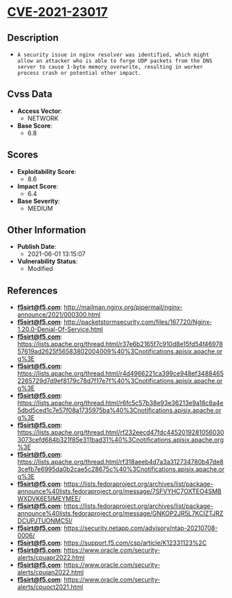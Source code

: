 
# [CVE-2021-23017](https://cve.mitre.org/cgi-bin/cvename.cgi?name=CVE-2021-23017)

## Description

- `A security issue in nginx resolver was identified, which might allow an attacker who is able to forge UDP packets from the DNS server to cause 1-byte memory overwrite, resulting in worker process crash or potential other impact.`

## Cvss Data

- **Access Vector**:
  - NETWORK
- **Base Score**:
  - 6.8

## Scores

- **Exploitability Score**:
  - 8.6
- **Impact Score**:
  - 6.4
- **Base Severity**:
  - MEDIUM

## Other Information

- **Publish Date**:
  - 2021-06-01 13:15:07
- **Vulnerability Status**:
  - Modified

## References

- **f5sirt@f5.com**: http://mailman.nginx.org/pipermail/nginx-announce/2021/000300.html
- **f5sirt@f5.com**: http://packetstormsecurity.com/files/167720/Nginx-1.20.0-Denial-Of-Service.html
- **f5sirt@f5.com**: https://lists.apache.org/thread.html/r37e6b2165f7c910d8e15fd54f4697857619ad2625f56583802004009%40%3Cnotifications.apisix.apache.org%3E
- **f5sirt@f5.com**: https://lists.apache.org/thread.html/r4d4966221ca399ce948ef34884652265729d7d9ef8179c78d7f17e7f%40%3Cnotifications.apisix.apache.org%3E
- **f5sirt@f5.com**: https://lists.apache.org/thread.html/r6fc5c57b38e93e36213e9a18c8a4e5dbd5ced1c7e57f08a1735975ba%40%3Cnotifications.apisix.apache.org%3E
- **f5sirt@f5.com**: https://lists.apache.org/thread.html/rf232eecd47fdc44520192810560303073cefd684b321f85e311bad31%40%3Cnotifications.apisix.apache.org%3E
- **f5sirt@f5.com**: https://lists.apache.org/thread.html/rf318aeeb4d7a3a312734780b47de83cefb7e6995da0b2cae5c28675c%40%3Cnotifications.apisix.apache.org%3E
- **f5sirt@f5.com**: https://lists.fedoraproject.org/archives/list/package-announce%40lists.fedoraproject.org/message/7SFVYHC7OXTEO4SMBWXDVK6E5IMEYMEE/
- **f5sirt@f5.com**: https://lists.fedoraproject.org/archives/list/package-announce%40lists.fedoraproject.org/message/GNKOP2JR5L7KCIZTJRZDCUPJTUONMC5I/
- **f5sirt@f5.com**: https://security.netapp.com/advisory/ntap-20210708-0006/
- **f5sirt@f5.com**: https://support.f5.com/csp/article/K12331123%2C
- **f5sirt@f5.com**: https://www.oracle.com/security-alerts/cpuapr2022.html
- **f5sirt@f5.com**: https://www.oracle.com/security-alerts/cpujan2022.html
- **f5sirt@f5.com**: https://www.oracle.com/security-alerts/cpuoct2021.html
